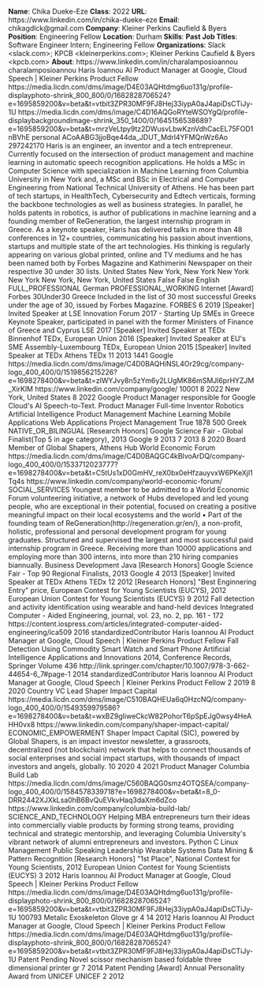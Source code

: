**Name**: Chika Dueke\-Eze
**Class**: 2022
**URL**: https://www\.linkedin\.com/in/chika\-dueke\-eze
**Email**: chikagdlck@gmail\.com
**Company**: Kleiner Perkins Caufield & Byers
**Position**: Engineering Fellow
**Location**: Durham
**Skills**: 
**Past Job Titles**: Software Engineer Intern; Engineering Fellow
**Organizations**: Slack <slack\.com>; KPCB <kleinerperkins\.com>; Kleiner Perkins Caufield & Byers <kpcb\.com>
**About**: https://www\.linkedin\.com/in/charalamposioannou charalamposioannou Haris Ioannou AI Product Manager at Google, Cloud Speech | Kleiner Perkins Product Fellow https://media\.licdn\.com/dms/image/D4E03AQHtdmg6uo131g/profile\-displayphoto\-shrink\_800\_800/0/1682828706524?e=1695859200&v=beta&t=vtbit3ZPR30MF9FJ8Hej33iypA0aJ4apiDsCTiJy\-1U https://media\.licdn\.com/dms/image/C4D16AQGoRYteWSOYgQ/profile\-displaybackgroundimage\-shrink\_350\_1400/0/1645156538689?e=1695859200&v=beta&t=mrzVeLtpy9tz2DWusvLbwKznVdhCacEL75FOD1nBVhE personal ACoAABG3jjoBqe44da\_JDUT\_Mdrl4YFMQnWz6Ao 297242170 Haris is an engineer, an inventor and a tech entrepreneur\. Currently focused on the intersection of product management and machine learning in automatic speech recognition applications\. He holds a MSc in Computer Science with specialization in Machine Learning from Columbia University in New York and, a MSc and BSc in Electrical and Computer Engineering from National Technical University of Athens\.  He has been part of tech startups, in HealthTech, Cybersecurity and Edtech verticals, forming the backbone technologies as well as business strategies\. In parallel, he holds patents in robotics, is author of publications in machine learning and a founding member of ReGeneration, the largest internship program in Greece\.   As a keynote speaker, Haris has delivered talks in more than 48 conferences in 12\+ countries, communicating his passion about inventions, startups and multiple state of the art technologies\. His thinking is regularly appearing on various global printed, online and TV mediums and he has been named both by Forbes Magazine and Kathimerini Newspaper on their respective 30 under 30 lists\. United States New York, New York New York New York New York, New York, United States False False English FULL\_PROFESSIONAL German PROFESSIONAL\_WORKING Internet \[Award\] Forbes 30Under30 Greece Included in the list of 30 most successful Greeks under the age of 30, issued by Forbes Magazine\. FORBES 6 2019 \[Speaker\] Invited Speaker at LSE Innovation Forum 2017 \- Starting Up SMEs in Greece Keynote Speaker, participated in panel with the former Ministers of Finance of Greece and Cyprus LSE 2017 \[Speaker\] Invited Speaker at TEDx Binnenhof TEDx, European Union 2016 \[Speaker\] Invited Speaker at EU's SME Assembly\-Luxembourg TEDx, European Union 2015 \[Speaker\] Invited Speaker at TEDx Athens TEDx 11 2013 1441 Google https://media\.licdn\.com/dms/image/C4D0BAQHiNSL4Or29cg/company\-logo\_400\_400/0/1519856215226?e=1698278400&v=beta&t=zIWYJvy8n5zYm6y2LUgMK86mSMJl6prHYZJM\_XirKlM https://www\.linkedin\.com/company/google/ 10001 8 2022 New York, United States 8 2022 Google Product Manager responsible for Google Cloud's AI Speech\-to\-Text\. Product Manager Full\-time Inventor Robotics Artificial Intelligence Product Management Machine Learning Mobile Applications Web Applications Project Management True 1878 500 Greek NATIVE\_OR\_BILINGUAL \[Research Honors\] Google Science Fair \- Global Finalist\(Top 5 in age category\), 2013 Google 9 2013 7 2013 8 2020 Board Member of Global Shapers, Athens Hub World Economic Forum https://media\.licdn\.com/dms/image/C4D0BAQGC4kBIvoArDQ/company\-logo\_400\_400/0/1533712023777?e=1698278400&v=beta&t=C5tUs1xD0GmHV\_reX0bx0eHfzauyvxW6PKeXjl1Tq4s https://www\.linkedin\.com/company/world\-economic\-forum/ SOCIAL\_SERVICES Youngest member to be admitted to a World Economic Forum volunteering initiative, a network of Hubs developed and led young people, who are exceptional in their potential, focused on creating a positive meaningful impact on their local ecosystems and the world  • Part of the founding team of ReGeneration\(http://regeneration\.gr/en/\), a non\-profit, holistic, professional and personal development program for young graduates\. Structured and supervised the largest and most successful paid internship program in Greece\. Receiving more than 10000 applications and employing more than 300 interns, into more than 210 hiring companies biannually\. Business Development Java \[Research Honors\] Google Science Fair \- Top 90 Regional Finalists, 2013 Google 4 2013 \[Speaker\] Invited Speaker at TEDx Athens TEDx 12 2012 \[Research Honors\] "Best Enginnering Entry" price, European Contest for Young Scientists \(EUCYS\), 2012 European Union Contest for Young Scientists \(EUCYS\) 9 2012 Fall detection and activity identification using wearable and hand\-held devices Integrated Computer \- Aided Engineering, journal, vol\. 23, no\. 2, pp\. 161 \- 172 https://content\.iospress\.com/articles/integrated\-computer\-aided\-engineering/ica509 2016 standardizedContributor Haris Ioannou AI Product Manager at Google, Cloud Speech | Kleiner Perkins Product Fellow Fall Detection Using Commodity Smart Watch and Smart Phone Artificial Intelligence Applications and Innovations 2014, Conference Records, Springer Volume 436 http://link\.springer\.com/chapter/10\.1007/978\-3\-662\-44654\-6\_7\#page\-1 2014 standardizedContributor Haris Ioannou AI Product Manager at Google, Cloud Speech | Kleiner Perkins Product Fellow 2 2019 8 2020 Country VC Lead  Shaper Impact Capital https://media\.licdn\.com/dms/image/C510BAQHEUa6q0HzcNQ/company\-logo\_400\_400/0/1549359979586?e=1698278400&v=beta&t=wxBZ9gIiweCkcW82PohorT6pSpEJg0wsy4HeAHH0vx8 https://www\.linkedin\.com/company/shaper\-impact\-capital/ ECONOMIC\_EMPOWERMENT Shaper Impact Capital \(SIC\), powered by Global Shapers, is an impact investor newsletter, a grassroots, decentralized \(not blockchain\) network that helps to connect thousands of social enterprises and social impact startups, with thousands of impact investors and angels, globally\. 10 2020 4 2021 Product Manager Columbia Build Lab https://media\.licdn\.com/dms/image/C560BAQG0smz4OTQSEA/company\-logo\_400\_400/0/1584578339718?e=1698278400&v=beta&t=8\_0\-DRR2442XJXkLsa0hB6BvQuEVkvHaq3daXm6dZco https://www\.linkedin\.com/company/columbia\-build\-lab/ SCIENCE\_AND\_TECHNOLOGY Helping MBA entrepreneurs turn their ideas into commercially viable products by forming strong teams, providing technical and strategic mentorship, and leveraging Columbia University's vibrant network of alumni entrepreneurs and investors\. Python C Linux Management Public Speaking Leadership Wearable Systems Data Mining & Pattern Recognition \[Research Honors\] "1st Place", National Contest for Young Scientists, 2012 European Union Contest for Young Scientists \(EUCYS\) 3 2012 Haris Ioannou AI Product Manager at Google, Cloud Speech | Kleiner Perkins Product Fellow https://media\.licdn\.com/dms/image/D4E03AQHtdmg6uo131g/profile\-displayphoto\-shrink\_800\_800/0/1682828706524?e=1695859200&v=beta&t=vtbit3ZPR30MF9FJ8Hej33iypA0aJ4apiDsCTiJy\-1U 100793 Metalic Exoskeleton Glove gr 4 14 2012 Haris Ioannou AI Product Manager at Google, Cloud Speech | Kleiner Perkins Product Fellow https://media\.licdn\.com/dms/image/D4E03AQHtdmg6uo131g/profile\-displayphoto\-shrink\_800\_800/0/1682828706524?e=1695859200&v=beta&t=vtbit3ZPR30MF9FJ8Hej33iypA0aJ4apiDsCTiJy\-1U Patent Pending Novel scissor mechanism based foldable three dimensional printer gr 7 2014 Patent Pending \[Award\] Annual Personality Award from UNICEF UNICEF 2 2012

